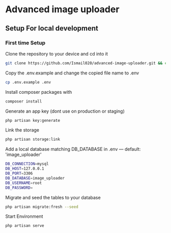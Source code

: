 # Advanced image uploader

## Setup For local development

### First time Setup

Clone the repository to your device and cd into it
``` bash 
git clone https://github.com/Ismail020/advanced-image-uploader.git && cd "$(basename "$_" .git)"
```

Copy the .env.example and change the copied file name to .env
```bash
cp .env.example .env
```

Install composer packages with
```bash
composer install
```

Generate an app key (dont use on production or staging)
```bash
php artisan key:generate
```

Link the storage
```bash
php artisan storage:link
```

Add a local database matching DB_DATABASE in .env — default: 'image_uploader'
```bash
DB_CONNECTION=mysql
DB_HOST=127.0.0.1
DB_PORT=3306
DB_DATABASE=image_uploader
DB_USERNAME=root
DB_PASSWORD=
```

Migrate and seed the tables to your database
```bash
php artisan migrate:fresh --seed
```

Start Environment
```bash
php artisan serve
```